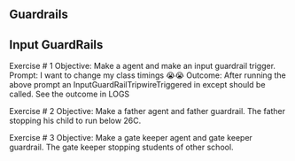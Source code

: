 ## Guardrails

## Input GuardRails

Exercise # 1
Objective: Make a agent and make an input guardrail trigger.
Prompt: I want to change my class timings 😭😭
Outcome: After running the above prompt an InputGuardRailTripwireTriggered in except should be called. See the outcome in LOGS

Exercise # 2
Objective: Make a father agent and father guardrail. The father stopping his child to run below 26C.

Exercise # 3
Objective: Make a gate keeper agent and gate keeper guardrail. The gate keeper stopping students of other school.
